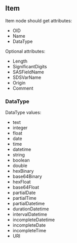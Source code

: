 
## Item

Item node should get attributes:

* OID
* Name
* DataType

Optional attributes:

* Length
* SignificantDigits
* SASFieldName
* SDSVarName
* Origin
* Comment

### DataType

DataType values:

* text
* integer
* float
* date
* time
* datetime
* string
* boolean
* double
* hexBinary
* base64Binary
* hexFloat
* base64Float
* partialDate
* partialTime
* partialDatetime
* durationDatetime
* intervalDatetime
* incompleteDatetime
* incompleteDate
* incompleteTime 
* URI

